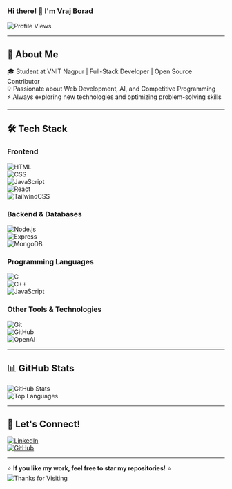 ### Hi there! 👋 I'm Vraj Borad  

![Profile Views](https://komarev.com/ghpvc/?username=your-github-username&label=Profile%20Views&color=0e75b6&style=flat)  

---

## 🚀 About Me
🎓 Student at VNIT Nagpur | Full-Stack Developer | Open Source Contributor  
💡 Passionate about Web Development, AI, and Competitive Programming  
⚡ Always exploring new technologies and optimizing problem-solving skills  

---

## 🛠️ Tech Stack

### **Frontend**  
![HTML](https://img.shields.io/badge/HTML5-E34F26?style=for-the-badge&logo=html5&logoColor=white)  
![CSS](https://img.shields.io/badge/CSS3-1572B6?style=for-the-badge&logo=css3&logoColor=white)  
![JavaScript](https://img.shields.io/badge/JavaScript-F7DF1E?style=for-the-badge&logo=javascript&logoColor=black)  
![React](https://img.shields.io/badge/React-61DAFB?style=for-the-badge&logo=react&logoColor=black)  
![TailwindCSS](https://img.shields.io/badge/TailwindCSS-38B2AC?style=for-the-badge&logo=tailwind-css&logoColor=white)  

### **Backend & Databases**  
![Node.js](https://img.shields.io/badge/Node.js-339933?style=for-the-badge&logo=node-dot-js&logoColor=white)  
![Express](https://img.shields.io/badge/Express.js-000000?style=for-the-badge&logo=express&logoColor=white)  
![MongoDB](https://img.shields.io/badge/MongoDB-4EA94B?style=for-the-badge&logo=mongodb&logoColor=white)  

### **Programming Languages**  
![C](https://img.shields.io/badge/C-00599C?style=for-the-badge&logo=c&logoColor=white)  
![C++](https://img.shields.io/badge/C++-00599C?style=for-the-badge&logo=c%2B%2B&logoColor=white)  
![JavaScript](https://img.shields.io/badge/JavaScript-F7DF1E?style=for-the-badge&logo=javascript&logoColor=black)  

### **Other Tools & Technologies**  
![Git](https://img.shields.io/badge/Git-F05032?style=for-the-badge&logo=git&logoColor=white)  
![GitHub](https://img.shields.io/badge/GitHub-181717?style=for-the-badge&logo=github&logoColor=white)  
![OpenAI](https://img.shields.io/badge/OpenAI-412991?style=for-the-badge&logo=openai&logoColor=white)  

---

## 📊 GitHub Stats
![GitHub Stats](https://github-readme-stats.vercel.app/api?username=vraj18&show_icons=true&theme=dark)  
![Top Languages](https://github-readme-stats.vercel.app/api/top-langs/?username=vraj18&layout=compact&theme=dark)  

---

## 🎯 Let's Connect!
[![LinkedIn](https://img.shields.io/badge/LinkedIn-0A66C2?style=for-the-badge&logo=linkedin&logoColor=white)](https://www.linkedin.com/in/vraj-borad/)  
[![GitHub](https://img.shields.io/badge/GitHub-181717?style=for-the-badge&logo=github&logoColor=white)](https://github.com/vraj18)  

---

⭐ **If you like my work, feel free to star my repositories!** ⭐  
![Thanks for Visiting](https://media.giphy.com/media/hvRJCLFzcasrR4ia7z/giphy.gif)
